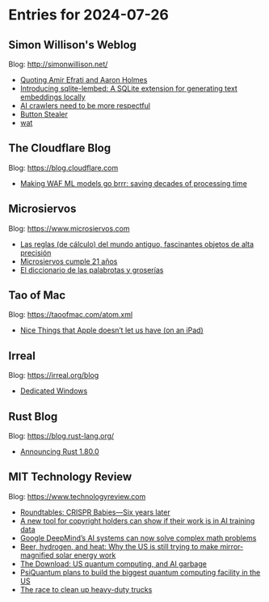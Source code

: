 # Entries for 2024-07-26
## Simon Willison's Weblog 
Blog: http://simonwillison.net/ 

- [Quoting Amir Efrati and Aaron Holmes](https://simonwillison.net/2024/Jul/25/amir-efrati-and-aaron-holmes/#atom-everything)
- [Introducing sqlite-lembed: A SQLite extension for generating text embeddings locally](https://simonwillison.net/2024/Jul/25/sqlite-lembed-rembed/#atom-everything)
- [AI crawlers need to be more respectful](https://simonwillison.net/2024/Jul/25/ai-crawlers-need-to-be-more-respectful/#atom-everything)
- [Button Stealer](https://simonwillison.net/2024/Jul/25/button-stealer/#atom-everything)
- [wat](https://simonwillison.net/2024/Jul/25/wat/#atom-everything)
##  The Cloudflare Blog  
Blog: https://blog.cloudflare.com 

- [Making WAF ML models go brrr: saving decades of processing time](https://blog.cloudflare.com/making-waf-ai-models-go-brr)
## Microsiervos 
Blog: https://www.microsiervos.com 

- [Las reglas (de cálculo) del mundo antiguo, fascinantes objetos de alta precisión](https://www.microsiervos.com/archivo/matematicas/reglas-de-calculo-mundo-antiguo-alta-precision.html)
- [Microsiervos cumple 21 años](https://www.microsiervos.com/archivo/general/microsiervos-cumple-21-anos.html)
- [El diccionario de las palabrotas y groserías](https://www.microsiervos.com/archivo/mundoreal/diccionario-palabrotas-groserias-malsonantes.html)
## Tao of Mac 
Blog: https://taoofmac.com/atom.xml 

- [Nice Things that Apple doesn’t let us have (on an iPad)](https://taoofmac.com/space/blog/2024/07/25/0900)
## Irreal 
Blog: https://irreal.org/blog 

- [Dedicated Windows](https://irreal.org/blog/?p=12333)
## Rust Blog 
Blog: https://blog.rust-lang.org/ 

- [Announcing Rust 1.80.0](https://blog.rust-lang.org/2024/07/25/Rust-1.80.0.html)
## MIT Technology Review 
Blog: https://www.technologyreview.com 

- [Roundtables: CRISPR Babies—Six years later](https://www.technologyreview.com/2024/07/25/1095301/roundtables-crispr-babies-six-years-later/)
- [A new tool for copyright holders can show if their work is in AI training data](https://www.technologyreview.com/2024/07/25/1095347/a-new-tool-for-copyright-holders-can-show-if-their-work-is-in-ai-training-data/)
- [Google DeepMind’s AI systems can now solve complex math problems](https://www.technologyreview.com/2024/07/25/1095315/google-deepminds-ai-systems-can-now-solve-complex-math-problems/)
- [Beer, hydrogen, and heat: Why the US is still trying to make mirror-magnified solar energy work](https://www.technologyreview.com/2024/07/25/1095304/beer-hydrogen-and-heat-why-the-us-is-still-trying-to-make-mirror-magnified-solar-energy-work/)
- [The Download: US quantum computing, and AI garbage](https://www.technologyreview.com/2024/07/25/1095281/the-download-us-quantum-computing-ai-garbage/)
- [PsiQuantum plans to build the biggest quantum computing facility in the US](https://www.technologyreview.com/2024/07/25/1095287/psiquantum-plans-to-build-the-biggest-quantum-computing-facility-in-the-us/)
- [The race to clean up heavy-duty trucks](https://www.technologyreview.com/2024/07/25/1095273/the-race-to-clean-up-heavy-duty-trucks/)